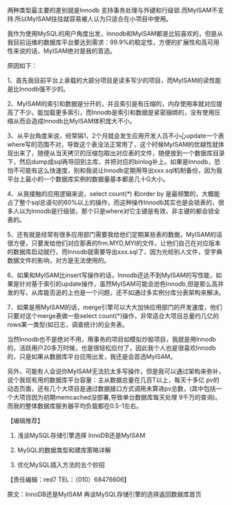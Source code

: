 两种类型最主要的差别就是Innodb 支持事务处理与外键和行级锁.而MyISAM不支持.所以MyISAM往往就容易被人认为只适合在小项目中使用。

我作为使用MySQL的用户角度出发，Innodb和MyISAM都是比较喜欢的，但是从我目前运维的数据库平台要达到需求：99.9%的稳定性，方便的扩展性和高可用性来说的话，MyISAM绝对是我的首选。

原因如下：

1、首先我目前平台上承载的大部分项目是读多写少的项目，而MyISAM的读性能是比Innodb强不少的。

2、MyISAM的索引和数据是分开的，并且索引是有压缩的，内存使用率就对应提高了不少。能加载更多索引，而Innodb是索引和数据是紧密捆绑的，没有使用压缩从而会造成Innodb比MyISAM体积庞大不小。

3、从平台角度来说，经常隔1，2个月就会发生应用开发人员不小心update一个表where写的范围不对，导致这个表没法正常用了，这个时候MyISAM的优越性就体现出来了，随便从当天拷贝的压缩包取出对应表的文件，随便放到一个数据库目录下，然后dump成sql再导回到主库，并把对应的binlog补上。如果是Innodb，恐怕不可能有这么快速度，别和我说让Innodb定期用导出xxx.sql机制备份，因为我平台上最小的一个数据库实例的数据量基本都是几十G大小。

4、从我接触的应用逻辑来说，select count(*) 和order by 是最频繁的，大概能占了整个sql总语句的60%以上的操作，而这种操作Innodb其实也是会锁表的，很多人以为Innodb是行级锁，那个只是where对它主键是有效，非主键的都会锁全表的。

5、还有就是经常有很多应用部门需要我给他们定期某些表的数据，MyISAM的话很方便，只要发给他们对应那表的frm.MYD,MYI的文件，让他们自己在对应版本的数据库启动就行，而Innodb就需要导出xxx.sql了，因为光给别人文件，受字典数据文件的影响，对方是无法使用的。

6、如果和MyISAM比insert写操作的话，Innodb还达不到MyISAM的写性能，如果是针对基于索引的update操作，虽然MyISAM可能会逊色Innodb,但是那么高并发的写，从库能否追的上也是一个问题，还不如通过多实例分库分表架构来解决。

7、如果是用MyISAM的话，merge引擎可以大大加快应用部门的开发速度，他们只要对这个merge表做一些select count(*)操作，非常适合大项目总量约几亿的rows某一类型(如日志，调查统计)的业务表。

当然Innodb也不是绝对不用，用事务的项目如模拟炒股项目，我就是用Innodb的，活跃用户20多万时候，也是很轻松应付了，因此我个人也是很喜欢Innodb的，只是如果从数据库平台应用出发，我还是会首选MyISAM。

另外，可能有人会说你MyISAM无法抗太多写操作，但是我可以通过架构来弥补，说个我现有用的数据库平台容量：主从数据总量在几百T以上，每天十多亿 pv的动态页面，还有几个大项目是通过数据接口方式调用未算进pv总数，(其中包括一个大项目因为初期memcached没部署,导致单台数据库每天处理 9千万的查询)。而我的整体数据库服务器平均负载都在0.5-1左右。

【编辑推荐】

1. 浅谈MySQL存储引擎选择 InnoDB还是MyISAM

1. MySQL的数据类型和建库策略详解

1. 优化MySQL插入方法的五个妙招

【责任编辑：red7 TEL：（010）68476606】



原文：InnoDB还是MyISAM 再谈MySQL存储引擎的选择返回数据库首页